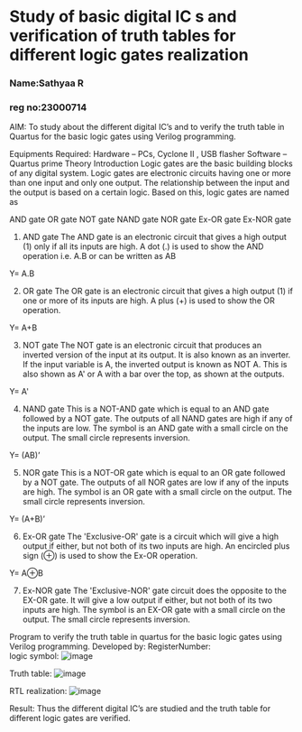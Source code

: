 # Study of basic digital IC s and verification of truth tables for different logic gates realization 
### Name:Sathyaa R
### reg no:23000714
 AIM:
To study about the different digital IC’s and to verify the truth table in Quartus for the basic logic gates using Verilog programming.

Equipments Required:
Hardware – PCs, Cyclone II , USB flasher
Software – Quartus prime
Theory
Introduction
Logic gates are the basic building blocks of any digital system. Logic gates are electronic circuits having one or more than one input and only one output. The relationship between the input and the output is based on a certain logic. Based on this, logic gates are named as

AND gate
OR gate
NOT gate
NAND gate
NOR gate
Ex-OR gate
Ex-NOR gate
1) AND gate
The AND gate is an electronic circuit that gives a high output (1) only if all its inputs are high. A dot (.) is used to show the AND operation i.e. A.B or can be written as AB

Y= A.B

2) OR gate
The OR gate is an electronic circuit that gives a high output (1) if one or more of its inputs are high. A plus (+) is used to show the OR operation.

Y= A+B

3) NOT gate
The NOT gate is an electronic circuit that produces an inverted version of the input at its output. It is also known as an inverter. If the input variable is A, the inverted output is known as NOT A. This is also shown as A' or A with a bar over the top, as shown at the outputs.

Y= A'

4) NAND gate
This is a NOT-AND gate which is equal to an AND gate followed by a NOT gate. The outputs of all NAND gates are high if any of the inputs are low. The symbol is an AND gate with a small circle on the output. The small circle represents inversion.

Y= (AB)’

5) NOR gate
This is a NOT-OR gate which is equal to an OR gate followed by a NOT gate. The outputs of all NOR gates are low if any of the inputs are high. The symbol is an OR gate with a small circle on the output. The small circle represents inversion.

Y= (A+B)’

6) Ex-OR gate
The 'Exclusive-OR' gate is a circuit which will give a high output if either, but not both of its two inputs are high. An encircled plus sign (⊕) is used to show the Ex-OR operation.

Y= A⊕B

7) Ex-NOR gate
The 'Exclusive-NOR' gate circuit does the opposite to the EX-OR gate. It will give a low output if either, but not both of its two inputs are high. The symbol is an EX-OR gate with a small circle on the output. The small circle represents inversion.

Program to verify the truth table in quartus for the basic logic gates using Verilog programming.
Developed by: 
RegisterNumber:  
logic symbol:
 ![image](https://github.com/jash0738/Study-of-basic-digital-IC-s-and-verification-of-truth-tables-for-different-logic-gates-realization-/assets/139841600/15f0afa1-506d-4887-9453-e51e892d3eb3)

 Truth table:
 ![image](https://github.com/jash0738/Study-of-basic-digital-IC-s-and-verification-of-truth-tables-for-different-logic-gates-realization-/assets/139841600/68d44599-63de-4ae2-90ba-6e247320ee57)

RTL realization:
 ![image](https://github.com/jash0738/Study-of-basic-digital-IC-s-and-verification-of-truth-tables-for-different-logic-gates-realization-/assets/139841600/79af4c25-3aba-4a3d-847e-dfcb43d818bb)

Result:
Thus the different digital IC’s are studied and the truth table for different logic gates are verified.
